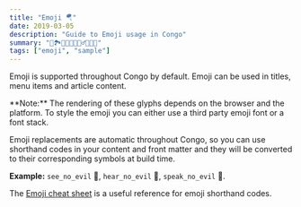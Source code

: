 ```yaml
---
title: "Emoji 🪂"
date: 2019-03-05
description: "Guide to Emoji usage in Congo"
summary: "📖🏞️🧗🏽🐉🧙🏽‍♂️🧚🏽👸"
tags: ["emoji", "sample"]
---
```


Emoji is supported throughout Congo by default. Emoji can be used in titles, menu items and article content.

<Alert>
**Note:** The rendering of these glyphs depends on the browser and the platform. To style the emoji you can either use a third party emoji font or a font stack.
</Alert>

Emoji replacements are automatic throughout Congo, so you can use shorthand codes in your content and front matter and they will be converted to their corresponding symbols at build time.

**Example:** `see_no_evil` 🙈, `hear_no_evil` 🙉, `speak_no_evil` 🙊.

The [Emoji cheat sheet](http://www.emoji-cheat-sheet.com/) is a useful reference for emoji shorthand codes.
